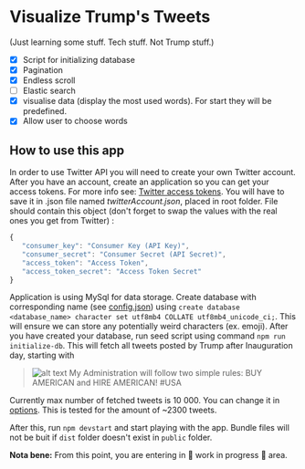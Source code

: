 # Visualize Trump's Tweets
(Just learning some stuff. Tech stuff. Not Trump stuff.)

- [x] Script for initializing database
- [x] Pagination
- [x] Endless scroll
- [ ] Elastic search
- [x] visualise data (display the most used words). For start they will be predefined.
- [x] Allow user to choose words

## How to use this app

In order to use Twitter API you will need to create your own Twitter account. After you have an account, create an application so you can get your access tokens.
For more info see: [Twitter access tokens](https://dev.twitter.com/webhooks/access-tokens). You will have to save it in .json file named *twitterAccount.json*, placed in root folder.
File should contain this object (don't forget to swap the values with the real ones you get from Twitter) :

 ```javascript
 {
    "consumer_key": "Consumer Key (API Key)",
    "consumer_secret": "Consumer Secret (API Secret)",
    "access_token": "Access Token",
    "access_token_secret": "Access Token Secret"
}

 ```

Application is using MySql for data storage. Create database with corresponding name
(see [config.json](https://github.com/vukoviciv/trumpTweetsVisualisation/blob/master/config/config.json "JSON config file"))
using `create database <database_name> character set utf8mb4 COLLATE utf8mb4_unicode_ci;`. This will ensure we can store any
potentially weird characters (ex. emoji). After you have created your database, run seed script using command
`npm run initialize-db`. This will fetch all tweets posted by Trump after Inauguration day, starting with

> ![alt text](https://pbs.twimg.com/profile_images/874276197357596672/kUuht00m_normal.jpg "Profile picture") My Administration will follow two simple rules: BUY AMERICAN and HIRE AMERICAN! #USA

Currently max number of fetched tweets is 10 000. You can change it in [options](https://github.com/vukoviciv/trumpTweetsVisualisation/blob/master/lib/options.js#L2 "maxNumberOfTweets").
This is tested for the amount of ~2300 tweets.

After this, run `npm devstart` and start playing with the app. Bundle files will not be buit if `dist` folder doesn't exist in `public` folder.

 **Nota bene:** From this point, you are entering in :construction: work in progress :construction: area.
